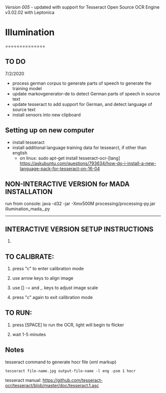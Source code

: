 *Version 005 -* updated with support for Tesseract Open Source OCR Engine v3.02.02 with Leptonica


# Illumination
==============

## TO DO

7/2/2020
- process german corpus to generate parts of speech to generate the training model
- update markovgenerator-de to detect German parts of speech in source text
- update tesseract to add support for German, and detect language of source text
- install sensors into new clipboard

## Setting up on new computer
- install tesseract
- install additional language training data for tessearct, if other than english
  -  on linux: sudo apt-get install tesseract-ocr-[lang] https://askubuntu.com/questions/793634/how-do-i-install-a-new-language-pack-for-tesseract-on-16-04


## NON-INTERACTIVE VERSION for MADA INSTALLATION

run from console:
java -d32 -jar -Xmx500M processing/processing-py.jar illumination_mada_.py

-------------------
## INTERACTIVE VERSION SETUP INSTRUCTIONS

1. 


## TO CALIBRATE:

1. press "c" to enter calibration mode

2. use arrow keys to align image

3. use [] -= and ,. keys to adjust image scale

4. press "c" again to exit calibration mode

## TO RUN:

1. press [SPACE] to run the OCR, light will begin to flicker

2. wait 1-5 minutes

## Notes
tesseract command to generate hocr file (xml markup)

```tesseract file-name.jpg output-file-name -l eng -psm 1 hocr```

tesseract manual: https://github.com/tesseract-ocr/tesseract/blob/master/doc/tesseract.1.asc

